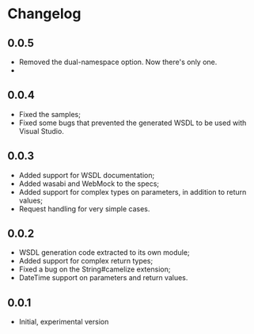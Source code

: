 # Changelog

## 0.0.5
* Removed the dual-namespace option. Now there's only one.
*

## 0.0.4
* Fixed the samples;
* Fixed some bugs that prevented the generated WSDL to be used with Visual Studio.

## 0.0.3
* Added support for WSDL documentation;
* Added wasabi and WebMock to the specs;
* Added support for complex types on parameters, in addition to return values;
* Request handling for very simple cases.

## 0.0.2
* WSDL generation code extracted to its own module;
* Added support for complex return types;
* Fixed a bug on the String#camelize extension;
* DateTime support on parameters and return values.

## 0.0.1
* Initial, experimental version
